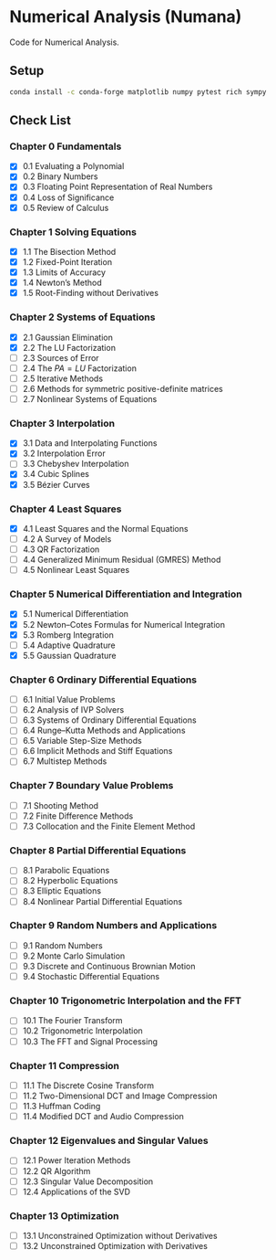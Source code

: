 # Numerical Analysis (Numana)

Code for Numerical Analysis.

## Setup

```bash
conda install -c conda-forge matplotlib numpy pytest rich sympy
```

## Check List

### Chapter 0 Fundamentals

- [x] 0.1 Evaluating a Polynomial
- [x] 0.2 Binary Numbers
- [x] 0.3 Floating Point Representation of Real Numbers
- [x] 0.4 Loss of Significance
- [x] 0.5 Review of Calculus

### Chapter 1 Solving Equations

- [x] 1.1 The Bisection Method
- [x] 1.2 Fixed-Point Iteration
- [x] 1.3 Limits of Accuracy
- [x] 1.4 Newton’s Method
- [x] 1.5 Root-Finding without Derivatives

### Chapter 2 Systems of Equations

- [x] 2.1 Gaussian Elimination
- [x] 2.2 The LU Factorization
- [ ] 2.3 Sources of Error
- [ ] 2.4 The $PA = LU$ Factorization
- [ ] 2.5 Iterative Methods
- [ ] 2.6 Methods for symmetric positive-definite matrices
- [ ] 2.7 Nonlinear Systems of Equations

### Chapter 3 Interpolation

- [x] 3.1 Data and Interpolating Functions
- [x] 3.2 Interpolation Error
- [ ] 3.3 Chebyshev Interpolation
- [x] 3.4 Cubic Splines
- [x] 3.5 Bézier Curves

### Chapter 4 Least Squares

- [x] 4.1 Least Squares and the Normal Equations
- [ ] 4.2 A Survey of Models
- [ ] 4.3 QR Factorization
- [ ] 4.4 Generalized Minimum Residual (GMRES) Method
- [ ] 4.5 Nonlinear Least Squares

### Chapter 5 Numerical Differentiation and Integration

- [x] 5.1 Numerical Differentiation
- [x] 5.2 Newton–Cotes Formulas for Numerical Integration
- [x] 5.3 Romberg Integration
- [ ] 5.4 Adaptive Quadrature
- [x] 5.5 Gaussian Quadrature

### Chapter 6 Ordinary Differential Equations

- [ ] 6.1 Initial Value Problems
- [ ] 6.2 Analysis of IVP Solvers
- [ ] 6.3 Systems of Ordinary Differential Equations
- [ ] 6.4 Runge–Kutta Methods and Applications
- [ ] 6.5 Variable Step-Size Methods
- [ ] 6.6 Implicit Methods and Stiff Equations
- [ ] 6.7 Multistep Methods

### Chapter 7 Boundary Value Problems

- [ ] 7.1 Shooting Method
- [ ] 7.2 Finite Difference Methods
- [ ] 7.3 Collocation and the Finite Element Method

### Chapter 8 Partial Differential Equations

- [ ] 8.1 Parabolic Equations
- [ ] 8.2 Hyperbolic Equations
- [ ] 8.3 Elliptic Equations
- [ ] 8.4 Nonlinear Partial Differential Equations

### Chapter 9 Random Numbers and Applications

- [ ] 9.1 Random Numbers
- [ ] 9.2 Monte Carlo Simulation
- [ ] 9.3 Discrete and Continuous Brownian Motion
- [ ] 9.4 Stochastic Differential Equations

### Chapter 10 Trigonometric Interpolation and the FFT

- [ ] 10.1 The Fourier Transform
- [ ] 10.2 Trigonometric Interpolation
- [ ] 10.3 The FFT and Signal Processing

### Chapter 11 Compression

- [ ] 11.1 The Discrete Cosine Transform
- [ ] 11.2 Two-Dimensional DCT and Image Compression
- [ ] 11.3 Huffman Coding
- [ ] 11.4 Modified DCT and Audio Compression

### Chapter 12 Eigenvalues and Singular Values

- [ ] 12.1 Power Iteration Methods
- [ ] 12.2 QR Algorithm
- [ ] 12.3 Singular Value Decomposition
- [ ] 12.4 Applications of the SVD

### Chapter 13 Optimization

- [ ] 13.1 Unconstrained Optimization without Derivatives
- [ ] 13.2 Unconstrained Optimization with Derivatives
